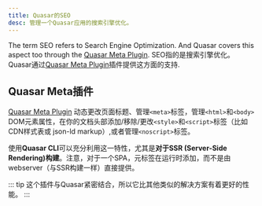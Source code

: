 ```yaml
---
title: Quasar的SEO
desc: 管理一个Quasar应用的搜索引擎优化。
---
```


The term SEO refers to Search Engine Optimization. And Quasar covers this aspect too through the [Quasar Meta Plugin](/quasar-plugins/meta).
SEO指的是搜索引擎优化。Quasar通过[Quasar Meta Plugin](/quasar-plugins/meta)插件提供这方面的支持.

## Quasar Meta插件

[Quasar Meta Plugin](/quasar-plugins/meta) 动态更改页面标题、管理`<meta>`标签，管理`<html>`和`<body>` DOM元素属性，在你的文档头部添加/移除/更改`<style>`和`<script>`标签（比如 CDN样式表或 json-ld markup）,或者管理`<noscript>`标签。

使用**Quasar CLI**可以充分利用这一特性，尤其是**对于SSR (Server-Side Rendering)构建**。注意，对于一个SPA，元标签在运行时添加，而不是由webserver（与SSR构建一样）直接提供。


::: tip
这个插件与Quasar紧密结合，所以它比其他类似的解决方案有着更好的性能。
:::
